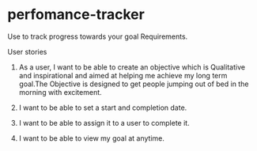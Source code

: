 # perfomance-tracker
Use to track progress towards your goal
Requirements.

User stories
1) As a user, I want to be able to create an objective which is Qualitative and inspirational and aimed at helping me achieve my long term goal.The Objective is designed to get people jumping out of bed in the morning with excitement.

2) I want to be able to set a start and completion date.
3) I want to be able to assign it to a user to complete it.
4) I want to be able to view my goal at anytime.
